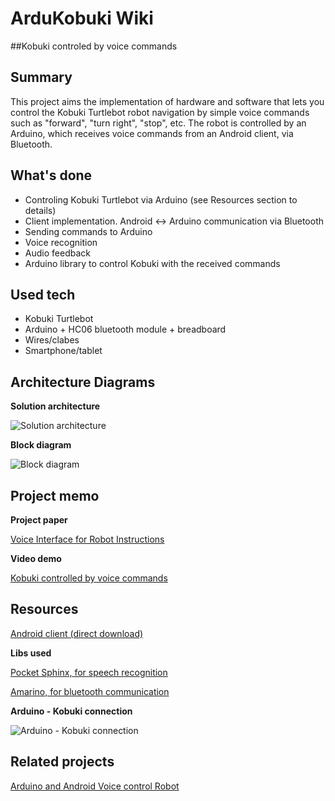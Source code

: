 # ArduKobuki Wiki
##Kobuki controled by voice commands

## Summary
This project aims the implementation of hardware and software that lets you control the Kobuki Turtlebot robot navigation by simple voice commands such as "forward", "turn right", "stop", etc.
The robot is controlled by an Arduino, which receives voice commands from an Android client, via Bluetooth.

## What's done
- Controling Kobuki Turtlebot via Arduino (see Resources section to details)
- Client implementation. Android <-> Arduino communication via Bluetooth  
- Sending commands to Arduino
- Voice recognition
- Audio feedback
- Arduino library to control Kobuki with the received commands

## Used tech
  * Kobuki Turtlebot
  * Arduino + HC06 bluetooth module + breadboard
  * Wires/clabes
  * Smartphone/tablet

## Architecture Diagrams
**Solution architecture**

![Solution architecture](http://i.imgur.com/v780PXY.png?500)


**Block diagram**

![Block diagram](http://i.imgur.com/OX2TqgE.png?500)

## Project memo


**Project paper**

[Voice Interface for Robot Instructions](http://www.slideshare.net/batistaluisfilipe/voice-interface-for-robot-instruction)

**Video demo**

[Kobuki controlled by voice commands](https://www.youtube.com/watch?v=MuiPCSegu9s)

## Resources
[Android client (direct download)](http://ge.tt/api/1/files/556RAOL2/0/blob?download)

**Libs used**

[Pocket Sphinx, for speech recognition](http://cmusphinx.sourceforge.net)

[Amarino, for bluetooth communication](http://amarino-toolkit.net)

**Arduino - Kobuki connection**

![Arduino - Kobuki connection](http://i.imgur.com/SjBTjUf.jpg?500)

## Related projects
[Arduino and Android Voice control Robot](http://learnhowtomakerobot.blogspot.in/2014/11/arduino-and-android-voice-control-robot.html)
